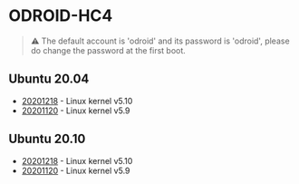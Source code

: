 # ODROID-HC4

>:warning: The default account is 'odroid' and its password is 'odroid', please do change
the password at the first boot.

## Ubuntu 20.04
* [20201218](https://bit.ly/3nr8obk) - Linux kernel v5.10
* [20201120](https://bit.ly/3799CRR) - Linux kernel v5.9

## Ubuntu 20.10
* [20201218](https://bit.ly/2KGwaBS) - Linux kernel v5.10
* [20201120](https://bit.ly/3pNlK3q) - Linux kernel v5.9

